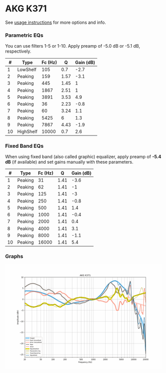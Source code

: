 # AKG K371
See [usage instructions](https://github.com/jaakkopasanen/AutoEq#usage) for more options and info.

### Parametric EQs
You can use filters 1-5 or 1-10. Apply preamp of -5.0 dB or -5.1 dB, respectively.

|   # | Type      |   Fc (Hz) |    Q |   Gain (dB) |
|-----|-----------|-----------|------|-------------|
|   1 | LowShelf  |       105 | 0.7  |        -2.7 |
|   2 | Peaking   |       159 | 1.57 |        -3.1 |
|   3 | Peaking   |       445 | 1.45 |         1   |
|   4 | Peaking   |      1867 | 2.51 |         1   |
|   5 | Peaking   |      3891 | 3.53 |         4.9 |
|   6 | Peaking   |        36 | 2.23 |        -0.8 |
|   7 | Peaking   |        60 | 3.24 |         1.1 |
|   8 | Peaking   |      5425 | 6    |         1.3 |
|   9 | Peaking   |      7867 | 4.43 |        -1.9 |
|  10 | HighShelf |     10000 | 0.7  |         2.6 |

### Fixed Band EQs
When using fixed band (also called graphic) equalizer, apply preamp of **-5.4 dB** (if available) and set gains manually with these parameters.

|   # | Type    |   Fc (Hz) |    Q |   Gain (dB) |
|-----|---------|-----------|------|-------------|
|   1 | Peaking |        31 | 1.41 |        -3.6 |
|   2 | Peaking |        62 | 1.41 |        -1   |
|   3 | Peaking |       125 | 1.41 |        -3   |
|   4 | Peaking |       250 | 1.41 |        -0.8 |
|   5 | Peaking |       500 | 1.41 |         1.4 |
|   6 | Peaking |      1000 | 1.41 |        -0.4 |
|   7 | Peaking |      2000 | 1.41 |         0.4 |
|   8 | Peaking |      4000 | 1.41 |         3.1 |
|   9 | Peaking |      8000 | 1.41 |        -1.1 |
|  10 | Peaking |     16000 | 1.41 |         5.4 |

### Graphs
![](./AKG%20K371.png)
